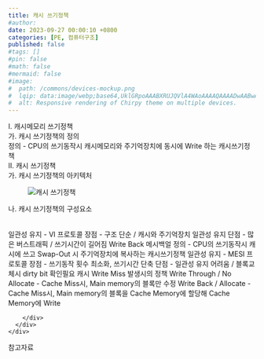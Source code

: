 ```yaml
---
title: 캐시 쓰기정책
#author: 
date: 2023-09-27 00:00:10 +0800
categories: [PE, 컴퓨터구조]
published: false
#tags: []
#pin: false
#math: false
#mermaid: false
#image:
#  path: /commons/devices-mockup.png
#  lqip: data:image/webp;base64,UklGRpoAAABXRUJQVlA4WAoAAAAQAAAADwAABwAAQUxQSDIAAAARL0AmbZurmr57yyIiqE8oiG0bejIYEQTgqiDA9vqnsUSI6H+oAERp2HZ65qP/VIAWAFZQOCBCAAAA8AEAnQEqEAAIAAVAfCWkAALp8sF8rgRgAP7o9FDvMCkMde9PK7euH5M1m6VWoDXf2FkP3BqV0ZYbO6NA/VFIAAAA
#  alt: Responsive rendering of Chirpy theme on multiple devices.
---
```


<div class="post-wrap">
  <div class="para">
    <div class="para-title">
      I. 캐시메모리 쓰기정책
    </div>
    <div class="para-cntnt">
      <div class="para">
        <div class="para-title">
          가. 캐시 쓰기정책의 정의
        </div>
        <div class="para-cntnt">
            정의 - CPU의 쓰기동작시 캐시메모리와 주기억장치에 동시에 Write 하는 캐시쓰기정책
        </div>
      </div>
    </div>
  </div>
  
  <div class="para">
    <div class="para-title">
      II. 캐시 쓰기정책
    </div>
    <div class="para-cntnt">
      <div class="para">
        <div class="para-title">
          가. 캐시 쓰기정책의 아키텍처
        </div>
        <div class="para-cntnt">
          <figure class="post-figure">
            <img src="/assets/img/posts/캐시-쓰기정책.png" alt="캐시 쓰기정책">
<!--            <figcaption>Source: Unveiling the Metaverse: Exploring Emerging Trends, Multifaceted Perspectives, and Future Challenges</figcaption>-->
          </figure>
        </div>
      </div>
      <div class="para">
        <div class="para-title">
          나. 캐시 쓰기정책의 구성요소
        </div>
        <div class="para-cntnt">
          <table class="post-table">
          </table>
            일관성 유지 - VI 프로토콜
  장점 - 구조 단순 / 캐시와 주기억장치 일관성 유지
  단점 - 많은 버스트래픽 / 쓰기시간이 길어짐
Write Back 메시백얼
  정의 - CPU의 쓰기동작시 캐시에 쓰고 Swap-Out 시 주기억장치에 복사하는 캐시쓰기정책
  일관성 유지 - MESI 프로토콜
  장점 - 쓰기동작 횟수 최소화, 쓰기시간 단축
  단점 - 일관성 유지 어려움 / 블록교체시 dirty bit 확인필요
캐시 Write Miss 발생시의 정책
  Write Through / No Allocate - Cache Miss시, Main memory의 블록만 수정
  Write Back / Allocate - Cache Miss시, Main memory의 블록을 Cache Memory에 할당해 Cache Memory에 Write

        </div>
      </div>
    </div>
  </div>

  <div class="refr-wrap">
    <div class="refr-title">
        참고자료
    </div>
    <ol class="refr-list">
    <!--    <li>(나현식, 최대선) <a target="_blank" href="https://scienceon.kisti.re.kr/commons/util/originalView.do?cn=JAKO202225948430499&oCn=JAKO202225948430499&dbt=JAKO&journal=NJOU00291864">메타버스 보안 위협 요소 및 대응 방안 검토</a></li>-->
    <!--    <li>(M. Uddin, S. Manickam, H. Ullah, M. Obaidat and A. Dandoush) <a target="_blank" href="https://ieeexplore.ieee.org/abstract/document/10138386">Unveiling the Metaverse: Exploring Emerging Trends, Multifaceted Perspectives, and Future Challenges</a></li>-->
    </ol>
  </div>
</div>
